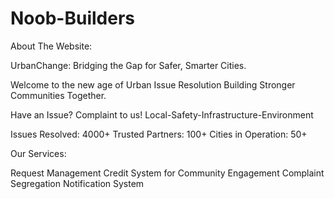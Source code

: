 # Noob-Builders
About The Website:

UrbanChange: Bridging the Gap for Safer, Smarter Cities.

Welcome to the new age of Urban Issue Resolution
Building Stronger Communities Together.

Have an Issue? Complaint to us!
Local-Safety-Infrastructure-Environment


Issues Resolved: 4000+
Trusted Partners: 100+
Cities in Operation: 50+


Our Services:

Request Management
Credit System for Community Engagement
Complaint Segregation
Notification System


